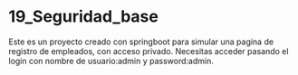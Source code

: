 # 19_Seguridad_base
Este es un proyecto creado con springboot para simular una pagina de registro de empleados, con acceso privado.
Necesitas acceder pasando el login con nombre de usuario:admin y password:admin.
